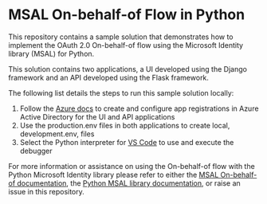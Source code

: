 # MSAL On-behalf-of Flow in Python
This repository contains a sample solution that demonstrates how to implement the OAuth 2.0 On-behalf-of flow using the Microsoft Identity library (MSAL) for Python. 

This solution contains two applications, a UI developed using the Django framework and an API developed using the Flask framework. 

The following list details the steps to run this sample solution locally:
<ol>
    <li>
        Follow the <a href="https://github.com/MicrosoftDocs/azure-docs/blob/master/articles/active-directory/azuread-dev/v1-oauth2-on-behalf-of-flow.md">Azure docs</a> to create and configure app registrations in Azure Active Directory for the UI and API applications
    </li>
    <li>
        Use the production.env files in both applications to create local, development.env, files
    </li>
    <li>
        Select the Python interpreter for <a href="https://code.visualstudio.com/docs/languages/python">VS Code</a> to use and execute the debugger
    </li>
</ol>

For more information or assistance on using the On-behalf-of flow with the Python Microsoft Identity library please refer to either the [MSAL On-behalf-of documentation](https://docs.microsoft.com/en-us/azure/active-directory/develop/v2-oauth2-on-behalf-of-flow), the [Python MSAL library documentation](https://msal-python.readthedocs.io/en/latest/), or raise an issue in this repository.